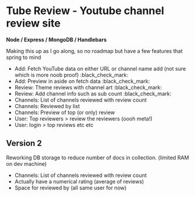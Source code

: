 # Tube Review - Youtube channel review site

**Node / Express / MongoDB / Handlebars**

Making this up as I go along, so no roadmap but have a few features that spring to mind

- Add: Fetch YouTube data on either URL or channel name add (not sure which is more noob proof) :black_check_mark:
- Add: Preview in aside on fetch data :black_check_mark:
- Review: Theme reviews with channel art :black_check_mark:
- Review: Add channel info such as sub count :black_check_mark:
- Channels: List of channels reviewed with review count
- Channels: Reviewed by list
- Channels: Preview of top (or only) review
- User: Top reviewers > review the reviewers (oooh meta!)
- User: login > top reviews etc etc

## Version 2

Reworking DB storage to reduce number of docs in collection. (limited RAM on dev machine)

- Channels: List of channels reviewed with review count
- Actually have a numerical rating (average of reviews)
- Space for reviewed by (all same user for now)
